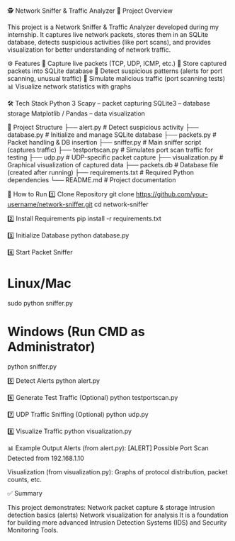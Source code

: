 🕵️ Network Sniffer & Traffic Analyzer
📌 Project Overview

This project is a Network Sniffer & Traffic Analyzer developed during my internship.
It captures live network packets, stores them in an SQLite database, detects suspicious activities (like port scans), and provides visualization for better understanding of network traffic.

⚙️ Features
📡 Capture live packets (TCP, UDP, ICMP, etc.)
💾 Store captured packets into SQLite database
🚨 Detect suspicious patterns (alerts for port scanning, unusual traffic)
🧪 Simulate malicious traffic (port scanning tests)
📊 Visualize network statistics with graphs

🛠️ Tech Stack
Python 3
Scapy – packet capturing
SQLite3 – database storage
Matplotlib / Pandas – data visualization

📂 Project Structure
├── alert.py           # Detect suspicious activity
├── database.py        # Initialize and manage SQLite database
├── packets.py         # Packet handling & DB insertion
├── sniffer.py         # Main sniffer script (captures traffic)
├── testportscan.py    # Simulates port scan traffic for testing
├── udp.py             # UDP-specific packet capture
├── visualization.py   # Graphical visualization of captured data
├── packets.db         # Database file (created after running)
├── requirements.txt   # Required Python dependencies
└── README.md          # Project documentation

🚀 How to Run
1️⃣ Clone Repository
git clone https://github.com/your-username/network-sniffer.git
cd network-sniffer

2️⃣ Install Requirements
pip install -r requirements.txt

3️⃣ Initialize Database
python database.py

4️⃣ Start Packet Sniffer
# Linux/Mac
sudo python sniffer.py

# Windows (Run CMD as Administrator)
python sniffer.py

5️⃣ Detect Alerts
python alert.py

6️⃣ Generate Test Traffic (Optional)
python testportscan.py

7️⃣ UDP Traffic Sniffing (Optional)
python udp.py

8️⃣ Visualize Traffic
python visualization.py

📊 Example Output
Alerts (from alert.py):
[ALERT] Possible Port Scan Detected from 192.168.1.10

Visualization (from visualization.py):
Graphs of protocol distribution, packet counts, etc.



✅ Summary

This project demonstrates:
Network packet capture & storage
Intrusion detection basics (alerts)
Network visualization for analysis
It is a foundation for building more advanced Intrusion Detection Systems (IDS) and Security Monitoring Tools.
